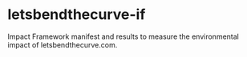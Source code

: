 # letsbendthecurve-if
Impact Framework manifest and results to measure the environmental impact of letsbendthecurve.com.
